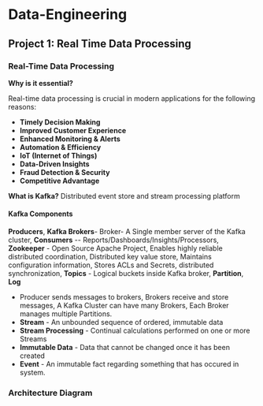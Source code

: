 # Data-Engineering
## Project 1: Real Time Data Processing 
### Real-Time Data Processing

**Why is it essential?**

Real-time data processing is crucial in modern applications for the following reasons:

- **Timely Decision Making**
- **Improved Customer Experience**
- **Enhanced Monitoring & Alerts**
- **Automation & Efficiency**
- **IoT (Internet of Things)**
- **Data-Driven Insights**
- **Fraud Detection & Security**
- **Competitive Advantage**

**What is Kafka?**
Distributed event store and stream processing platform
#### Kafka Components
**Producers**, **Kafka Brokers**- Broker- A Single member server of the Kafka cluster, **Consumers** -- Reports/Dashboards/Insights/Processors, **Zookeeper** - Open Source Apache Project, Enables highly reliable distributed coordination, Distributed key value store, Maintains configuration information, Stores ACLs and Secrets, distributed synchronization, **Topics** - Logical buckets inside Kafka broker, **Partition**, **Log**
- Producer sends messages to brokers, Brokers receive and store messages, A Kafka Cluster can have many Brokers, Each Broker manages multiple Partitions.
- **Stream** - An unbounded sequence of ordered, immutable data
- **Stream Processing** - Continual calculations performed on one or more Streams
- **Immutable Data** - Data that cannot be changed once it has been created
- **Event** - An immutable fact regarding something that has occured in system.

### Architecture Diagram

